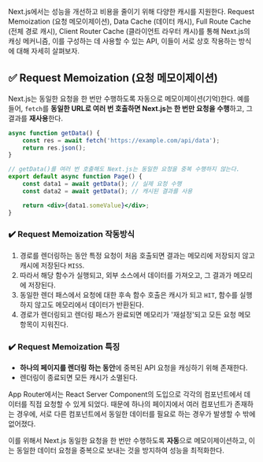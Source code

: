 Next.js에서는 성능을 개선하고 비용을 줄이기 위해 다양한 캐시를 지원한다. Request Memoization (요청 메모이제이션), Data Cache (데이터 캐시), Full Route Cache (전체 경로 캐시), Client Router Cache (클라이언트 라우터 캐시)를 통해 Next.js의 캐싱 메커니즘, 이를 구성하는 데 사용할 수 있는 API, 이들이 서로 상호 작용하는 방식에 대해 자세히 살펴보자.

## ✅ Request Memoization (요청 메모이제이션)

Next.js는 동일한 요청을 한 번만 수행하도록 자동으로 메모이제이션(기억)한다.
예를 들어, `fetch`를 **동일한 URL로 여러 번 호출하면 Next.js는 한 번만 요청을 수행**하고, 그 결과를 **재사용**한다.

```jsx
async function getData() {
    const res = await fetch('https://example.com/api/data');
    return res.json();
}

// getData()를 여러 번 호출해도 Next.js는 동일한 요청을 중복 수행하지 않는다.
export default async function Page() {
    const data1 = await getData(); // 실제 요청 수행
    const data2 = await getData(); // 캐시된 결과를 사용

    return <div>{data1.someValue}</div>;
}
```

### ✔️ Request Memoization 작동방식

1. 경로를 렌더링하는 동안 특정 요청이 처음 호출되면 결과는 메모리에 저장되지 않고 캐시에 저장된다 `MISS`.
2. 따라서 해당 함수가 실행되고, 외부 소스에서 데이터를 가져오고, 그 결과가 메모리에 저장된다.
3. 동일한 렌더 패스에서 요청에 대한 후속 함수 호출은 캐시가 되고 `HIT`, 함수를 실행하지 않고도 메모리에서 데이터가 반환된다.
4. 경로가 렌더링되고 렌더링 패스가 완료되면 메모리가 '재설정'되고 모든 요청 메모 항목이 지워진다.

### ✔️ Request Memoization 특징

-   **하나의 페이지를 렌더링 하는 동안**에 중복된 API 요청을 캐싱하기 위해 존재한다.
-   렌더링이 종료되면 모든 캐시가 소멸된다.

App Router에서는 React Server Component의 도입으로 각각의 컴포넌트에서 데이터를 직접 요청할 수 있게 되었다. 때문에 하나의 페이지에서 여러 컴포넌트가 존재하는 경우에, 서로 다른 컴포넌트에서 동일한 데이터를 필요로 하는 경우가 발생할 수 밖에 없어졌다.

이를 위해서 Next.js 동일한 요청을 한 번만 수행하도록 **자동**으로 메모이제이션하고, 이는 동일한 데이터 요청을 중복으로 보내는 것을 방지하여 성능을 최적화한다.

<br>
